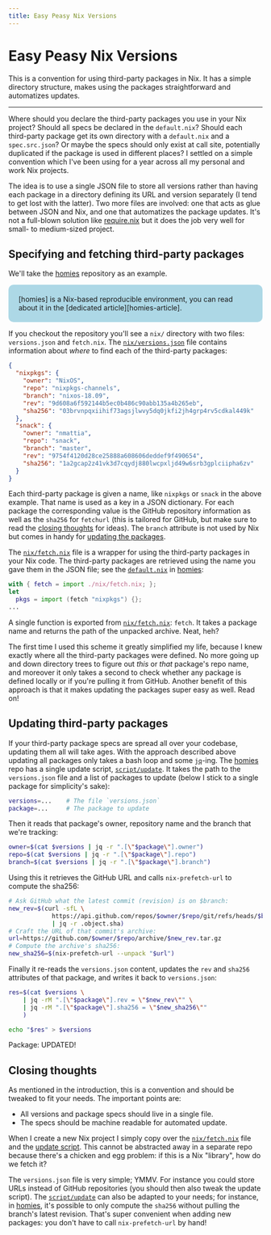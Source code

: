 ```yaml
---
title: Easy Peasy Nix Versions
---
```


<style>
.story {
  background-color: lightblue;
  padding: 20px;
  border-radius: 10px;
}

</style>

# Easy Peasy Nix Versions

This is a convention for using third-party packages in Nix. It has a simple
directory structure, makes using the packages straightforward and automatizes
updates.

---

Where should you declare the third-party packages you use in your Nix project?
Should all specs be declared in the `default.nix`? Should each third-party
package get its own directory with a `default.nix` and a `spec.src.json`? Or
maybe the specs should only exist at call site, potentially duplicated if the
package is used in different places? I settled on a simple convention which
I've been using for a year across all my personal and work Nix projects.

The idea is to use a single JSON file to store all versions rather than having
each package in a directory defining its URL and version separately (I tend to
get lost with the latter). Two more files are involved: one that acts as glue
between JSON and Nix, and one that automatizes the package updates. It's not a
full-blown solution like [require.nix] but it does the job very well for small-
to medium-sized project.

## Specifying and fetching third-party packages

We'll take the [homies] repository as an example.

<div class="story">
[homies] is a Nix-based reproducible environment, you can read about it in the
[dedicated article][homies-article].
</div>

If you checkout the repository you'll see a `nix/` directory with two files:
`versions.json` and `fetch.nix`.  The [`nix/versions.json`] file contains
information about _where_ to find each of the third-party packages:

``` json
{
  "nixpkgs": {
    "owner": "NixOS",
    "repo": "nixpkgs-channels",
    "branch": "nixos-18.09",
    "rev": "9d608a6f592144b5ec0b486c90abb135a4b265eb",
    "sha256": "03brvnpqxiihif73agsjlwvy5dq0jkfi2jh4grp4rv5cdkal449k"
  },
  "snack": {
    "owner": "nmattia",
    "repo": "snack",
    "branch": "master",
    "rev": "9754f4120d28ce25888a608606deddef9f490654",
    "sha256": "1a2gcap2z41vk3d7cqydj880lwcpxljd49w6srb3gplciipha6zv"
  }
}
```

Each third-party package is given a name, like `nixpkgs` or `snack` in the
above example. That name is used as a key in a JSON dictionary. For each package the
corresponding value is the GitHub repository information as well as the
`sha256` for `fetchurl` (this is tailored for GitHub, but make sure to read the
[closing thoughts](#closing-thoughts) for ideas). The `branch` attribute is not
used by Nix but comes in handy for [updating the
packages](#updating-third-party-packages).

The [`nix/fetch.nix`] file is a wrapper for using the third-party packages in
your Nix code. The third-party packages are retrieved using the name you gave
them in the JSON file; see the [`default.nix`] in [homies]:

``` nix
with { fetch = import ./nix/fetch.nix; };
let
  pkgs = import (fetch "nixpkgs") {};
...
```

A single function is exported from [`nix/fetch.nix`]: `fetch`. It takes a
package name and returns the path of the unpacked archive. Neat, heh?

The first time I used this scheme it greatly simplified my life, because I knew
exactly where all the third-party packages were defined. No more going up and
down directory trees to figure out _this_ or _that_ package's repo name, and
moreover it only takes a second to check whether any package is defined locally
or if you're pulling it from GitHub. Another benefit of this approach is that
it makes updating the packages super easy as well. Read on!

## Updating third-party packages

If your third-party package specs are spread all over your codebase, updating
them all will take ages. With the approach described above updating all
packages only takes a bash loop and some [`jq`]-ing. The [homies] repo has a
single update script, [`script/update`]. It takes the path to the
`versions.json` file and a list of packages to update (below I stick to a
single package for simplicity's sake):

``` bash
versions=...    # The file `versions.json`
package=...     # The package to update
```

Then it reads that package's owner, repository name and the branch that we're
tracking:

``` bash
owner=$(cat $versions | jq -r ".[\"$package\"].owner")
repo=$(cat $versions | jq -r ".[\"$package\"].repo")
branch=$(cat $versions | jq -r ".[\"$package\"].branch")
```

Using this it retrieves the GitHub URL and calls `nix-prefetch-url` to compute
the sha256:

``` bash
# Ask GitHub what the latest commit (revision) is on $branch:
new_rev=$(curl -sfL \
            https://api.github.com/repos/$owner/$repo/git/refs/heads/$branch \
            | jq -r .object.sha)
# Craft the URL of that commit's archive:
url=https://github.com/$owner/$repo/archive/$new_rev.tar.gz
# Compute the archive's sha256:
new_sha256=$(nix-prefetch-url --unpack "$url")
```

Finally it re-reads the `versions.json` content, updates the `rev` and `sha256`
attributes of that package, and writes it back to `versions.json`:

``` bash
res=$(cat $versions \
    | jq -rM ".[\"$package\"].rev = \"$new_rev\"" \
    | jq -rM ".[\"$package\"].sha256 = \"$new_sha256\""
    )

echo "$res" > $versions
```

Package: UPDATED!

## Closing thoughts

As mentioned in the introduction, this is a convention and should be tweaked to
fit your needs. The important points are:

* All versions and package specs should live in a single file.
* The specs should be machine readable for automated update.

When I create a new Nix project I simply copy over the [`nix/fetch.nix`] file
and the [update script][`script/update`]. This cannot be abstracted away in a
separate repo because there's a chicken and egg problem: if this is a Nix
"library", how do we fetch it?

The `versions.json` file is very simple; YMMV. For instance you could store
URLs instead of GitHub repositories (you should then also tweak the update
script). The [`script/update`] can also be adapted to your needs; for instance,
in [homies], it's possible to only compute the `sha256` without pulling the
branch's latest revision. That's super convenient when adding new packages: you
don't have to call `nix-prefetch-url` by hand!

[`default.nix`]: https://github.com/nmattia/homies/blob/06aa54743990613f3b53a3bf7334d23ce59acc4a/default.nix
[`jq`]: https://stedolan.github.io/jq/
[`nix/fetch.nix`]: https://github.com/nmattia/homies/blob/06aa54743990613f3b53a3bf7334d23ce59acc4a/nix/fetch.nix
[`nix/versions.json`]: https://github.com/nmattia/homies/blob/06aa54743990613f3b53a3bf7334d23ce59acc4a/nix/versions.json
[`script/update`]: https://github.com/nmattia/homies/blob/06aa54743990613f3b53a3bf7334d23ce59acc4a/script/update
[homies-article]: https://nmattia.com/posts/2018-03-21-nix-reproducible-setup-linux-macos.html
[homies]: https://github.com/nmattia/homies
[require.nix]: https://www.youtube.com/watch?v=DHOLjsyXPtM
